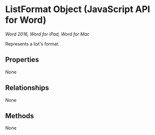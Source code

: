 # ListFormat Object (JavaScript API for Word)

_Word 2016, Word for iPad, Word for Mac_

Represents a list's format.

## Properties

None

## Relationships
None


## Methods
None

